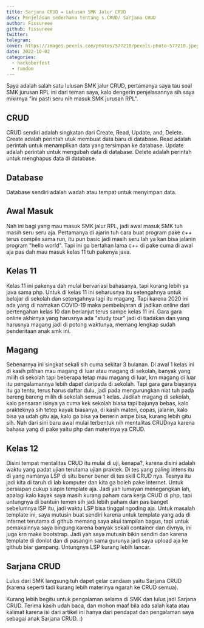 ```yaml
---
title: Sarjana CRUD = Lulusan SMK Jalur CRUD
desc: Penjelasan sederhana tentang s.CRUD/ Sarjana CRUD
author: Fissureee
github: fissureee
twitter:
telegram:
cover: https://images.pexels.com/photos/577210/pexels-photo-577210.jpeg?auto=compress&cs=tinysrgb&w=1260&h=750&dpr=1
date: 2022-10-02
categories:
  - hackoberfest
  - random
---
```


Saya adalah salah satu lulusan SMK jalur CRUD, pertamanya saya tau soal SMK jurusan RPL ini dari teman saya, kalo dengerin penjelasannya sih saya mikirnya "ini pasti seru nih masuk SMK jurusan RPL".

## CRUD

CRUD sendiri adalah singkatan dari Create, Read, Update, and, Delete.
Create adalah perintah utuk membuat data baru di database.
Read adalah perintah untuk menampilkan data yang tersimpan ke database.
Update adalah perintah untuk mengubah data di database.
Delete adalah perintah untuk menghapus data di database.

## Database

Database sendiri adalah wadah atau tempat untuk menyimpan data.

## Awal Masuk

Nah ini bagi yang mau masuk SMK jalur RPL, jadi awal masuk SMK tuh masih seru seru aja.
Pertamanya di ajarin tuh cara buat program pake c++ terus compile sama run, itu pun basic jadi masih seru lah ya kan bisa jalanin program "hello world". Tapi ini ga bertahan lama c++ di pake cuma di awal aja pas dah mau masuk kelas 11 tuh pakenya java.

## Kelas 11

Kelas 11 ini pakenya dah mulai bervariasi bahasanya, tapi kurang lebih ya java sama php.
Untuk di kelas 11 ini seharusnya itu setengahnya untuk belajar di sekolah dan setengahnya lagi itu magang.
Tapi karena 2020 ini ada yang di namakan COVID-19 maka pembelajaran di jadikan online dari pertengahan kelas 10 dan berlanjut terus sampe kelas 11 ini.
Gara gara online akhirnya yang harusnya ada "study tour" jadi di tiadakan dan yang harusnya magang jadi di potong waktunya, memang lengkap sudah penderitaan anak smk ini.

## Magang

Sebenarnya ini singkat sekali sih cuma sekitar 3 bulanan.
Di awal 1 kelas ini di kasih pilihan mau magang di luar atau magang di sekolah, banyak yang milih di sekolah tapi beberapa tetap mau magang di luar, krn magang di luar itu pengalamannya lebih dapet daripada di sekolah.
Tapi gara gara biayanya itu ga tentu, terus harus daftar dulu, jadi pada mengurungkan niat tuh pada bareng bareng milih di sekolah semua 1 kelas.
Jadilah magang di sekolah, kalo pensaran isinya ya cuma kek sekolah biasa tapi bajunya bebas, kalo prakteknya sih tetep kayak biasanya, di kasih materi, copas, jalanin, kalo bisa ya udah gitu aja, kalo ga bisa ya benerin ampe bisa, kurang lebih gitu sih.
Nah dari sini baru awal mulai terbentuk nih mentalitas CRUDnya karena bahasa yang di pake yaitu php dan materinya ya CRUD.

## Kelas 12

Disini tempat mentalitas CRUD itu mulai di uji, kenapa?, karena disini adalah waktu yang padat ujian terutama ujian praktek.
Di tes yang paling intens itu di yang namanya LSP di situ bener bener di tes skill CRUD nya.
Tesnya itu jadi kita di taruh di lab komputer dan kita ga boleh pake internet.
Untuk persiapan cukup siapin template aja.
Jadi yah lumayan menegangkan lah, apalagi kalo kayak saya masih kurang paham cara kerja CRUD di php, tapi untungnya di bantuin temen sih jadi lebih paham dan pas banget sebelumnya lSP itu, jadi waktu LSP bisa tinggal ngoding aja.
Untuk masalah template ini, saya mutusin buat sendiri karena untuk template yang ada di internet terutama di github memang saya akui tampilan bagus, tapi untuk pemakainnya saya bingung karena banyak sekali container dan divnya, ini juga krn make bootstrap. Jadi yah saya mutusin bikin sendiri dan karena template di donlot dan di pasangin sama gurunya jadi saya upload aja ke github biar gampang.
Untungnya LSP kurang lebih lancar.

## Sarjana CRUD

Lulus dari SMK langsung tuh dapet gelar candaan yaitu Sarjana CRUD (karena seperti tadi kurang lebih materinya ngarah ke CRUD semua).

Kurang lebih begitu untuk pengalaman selama di SMK dan lulus jadi Sarjana CRUD. Terima kasih udah baca, dan mohon maaf bila ada salah kata atau kalimat karena isi dari artikel ini hanya dari pendapat dan pengalaman saya sebagai anak Sarjana CRUD. :)
